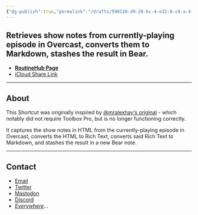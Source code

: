 ```yaml
---
{"dg-publish":true,"permalink":"/drafts/590118-d9-20-bc-4-e32-8-c9-a-4-ca-614-a1-b40-f/","dgHomeLink":true,"dgPassFrontmatter":false}
---
```


## Retrieves show notes from currently-playing episode in Overcast, converts them to Markdown, stashes the result in Bear.
* [**RoutineHub Page**](https://routinehub.co/shortcut/8942/)
* [iCloud Share Link](https://www.icloud.com/shortcuts/8916cf29185b4e0e85baab093a94cf4b)
***
## About
This Shortcut was originally inspired by [@mralexhay‘s original](https://routinehub.co/shortcut/2343/) - which notably did not require Toolbox Pro, but is no longer functioning correctly.

It captures the show notes in HTML from the currently-playing episode in Overcast, converts the HTML to Rich Text, converts said Rich Text to Markdown, and stashes the result in a new Bear note.

***

## Contact

* [Email](mailto:davidblue@extratone.com) 
* [Twitter](https://twitter.com/NeoYokel)
* [Mastodon](https://mastodon.social/@DavidBlue)
* [Discord](https://discord.gg/0b9KQUKP858b0iZF)
* [*Everywhere*](https://www.notion.so/rotund/9fdc8e9610b34b8f991ebc148b760055?v=c170b58650c04fbdb7adc551a73d16a7)...